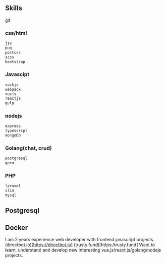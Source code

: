 
## Skills

git
### css/html
```BASH
jsx
pug
postcss
scss
bootstrap
```
### Javascipt
```BASH
sockjs
webpack
vuejs
reactjs
gulp
```
### nodejs
```BASH
express
typescript
mongoDb
```
### Golang(chat, crud)
```BASH
postgresql
gorm
```
### PHP
```BASH
laravel
slim
mysql
```
## Postgresql
## Docker 


I am 2 years experience web developer with frontend javascript projects.
(directbot.io)[https://directbot.io]
(trusty.fund)[https:/trusty.fund]
Want to learn, understand and develop new interesting vue.js/react.js/golang/nodejs projects.



